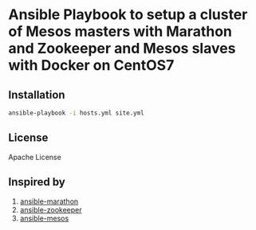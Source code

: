  # Ansible Playbook to setup a cluster of Mesos masters with Marathon and Zookeeper and Mesos slaves with Docker on CentOS7


Installation
-------------
 ```bash
 ansible-playbook -i hosts.yml site.yml
 ```


License
-------
Apache License


Inspired by
-----------
1. [ansible-marathon](https://github.com/AnsibleShipyard/ansible-marathon)
2. [ansible-zookeeper](https://github.com/AnsibleShipyard/ansible-zookeeper)
3. [ansible-mesos](https://travis-ci.org/AnsibleShipyard/ansible-mesos)